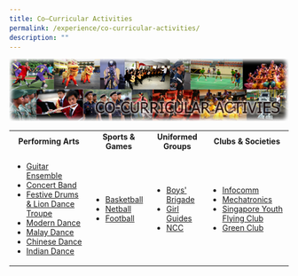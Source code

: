 ```yaml
---
title: Co–Curricular Activities
permalink: /experience/co-curricular-activities/
description: ""
---
```

<img src="/images/cca.png"><br>
<table>
<tbody>
<tr>
<td style="text-align: center;"><strong>Performing Arts</strong></td>
<td style="text-align: center;"><strong>Sports &amp; Games</strong></td>
<td style="text-align: center;"><strong>Uniformed Groups</strong></td>
<td style="text-align: center;"><strong>Clubs &amp; Societies</strong></td>
</tr>
<tr>
<td>
<ul>
<li><a href="/experience/co-curricular-activities/performing-arts/guitar-ensemble" target="">Guitar Ensemble</a></li>
<li><a href="/experience/co-curricular-activities/performing-arts/concert-band" target="">Concert Band</a></li>
<li><a href="/experience/co-curricular-activities/performing-arts/festive-drums-n-lion-dance-troupe" target="">Festive Drums &amp; Lion Dance Troupe</a></li>
<li><a href="/experience/co-curricular-activities/performing-arts/modern-dance" target="">Modern Dance</a></li>
<li><a href="/experience/co-curricular-activities/performing-arts/malay-dance" target="">Malay Dance</a></li>
<li><a href="/experience/co-curricular-activities/performing-arts/chinese-dance" target="">Chinese Dance</a></li>
<li><a href="/experience/co-curricular-activities/performing-arts/indian-dance" target="">Indian Dance</a></li>
</ul>
</td>
<td>
<ul>
<li><a href="/experience/co-curricular-activities/sports-n-games/basketball-boys" target="">Basketball</a></li>
<li><a href="/experience/co-curricular-activities/sports-n-games/netball" target="">Netball</a></li>

<li><a href="/experience/co-curricular-activities/sports-n-games/football-boys" target="">Football</a></li>
</ul>
</td>
<td>
<ul>
<li><a href="/experience/co-curricular-activities/uniformed-groups/boys-brigade" target="">Boys' Brigade</a></li>
<li><a href="/experience/co-curricular-activities/uniformed-groups/girl-guides" target="">Girl Guides</a></li>
<li><a href="/experience/co-curricular-activities/uniformed-groups/ncc" target="">NCC</a></li>
</ul>
</td>
<td>
<ul>
<li><a href="/experience/co-curricular-activities/clubs-n-societies/infocomm-technology" target="">Infocomm</a></li>
<li><a href="/experience/co-curricular-activities/clubs-n-societies/robotics" target="">Mechatronics</a></li>
<li><a href="/experience/co-curricular-activities/clubs-n-societies/singapore-youth-flying-club" target="">Singapore Youth Flying Club</a></li>
<li><a href="/experience/co-curricular-activities/clubs-n-societies/green-club" target="">Green Club</a></li>
</ul>
</td>
</tr>
</tbody>
</table>